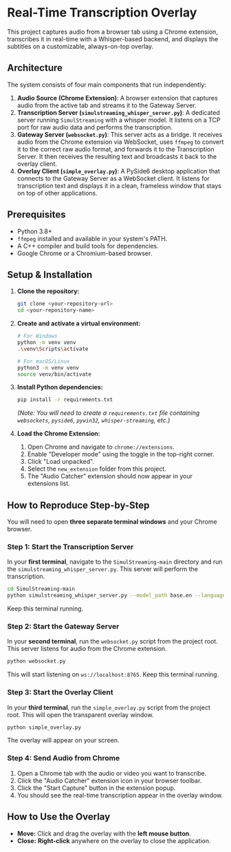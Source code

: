 # Real-Time Transcription Overlay

This project captures audio from a browser tab using a Chrome extension, transcribes it in real-time with a Whisper-based backend, and displays the subtitles on a customizable, always-on-top overlay.

## Architecture

The system consists of four main components that run independently:

1.  **Audio Source (Chrome Extension)**: A browser extension that captures audio from the active tab and streams it to the Gateway Server.
2.  **Transcription Server (`simulstreaming_whisper_server.py`)**: A dedicated server running `SimulStreaming` with a whisper model. It listens on a TCP port for raw audio data and performs the transcription.
3.  **Gateway Server (`websocket.py`)**: This server acts as a bridge. It receives audio from the Chrome extension via WebSocket, uses `ffmpeg` to convert it to the correct raw audio format, and forwards it to the Transcription Server. It then receives the resulting text and broadcasts it back to the overlay client.
4.  **Overlay Client (`simple_overlay.py`)**: A PySide6 desktop application that connects to the Gateway Server as a WebSocket client. It listens for transcription text and displays it in a clean, frameless window that stays on top of other applications.

## Prerequisites

*   Python 3.8+
*   `ffmpeg` installed and available in your system's PATH.
*   A C++ compiler and build tools for dependencies.
*   Google Chrome or a Chromium-based browser.

## Setup & Installation

1.  **Clone the repository:**

    ```bash
    git clone <your-repository-url>
    cd <your-repository-name>
    ```

2.  **Create and activate a virtual environment:**

    ```bash
    # For Windows
    python -m venv venv
    .\venv\Scripts\activate

    # For macOS/Linux
    python3 -m venv venv
    source venv/bin/activate
    ```

3.  **Install Python dependencies:**

    ```bash
    pip install -r requirements.txt
    ```

    *(Note: You will need to create a `requirements.txt` file containing `websockets`, `pyside6`, `pywin32`, `whisper-streaming`, etc.)*

4.  **Load the Chrome Extension:**
    1.  Open Chrome and navigate to `chrome://extensions`.
    2.  Enable "Developer mode" using the toggle in the top-right corner.
    3.  Click "Load unpacked".
    4.  Select the `new_extension` folder from this project.
    5.  The "Audio Catcher" extension should now appear in your extensions list.

## How to Reproduce Step-by-Step

You will need to open **three separate terminal windows** and your Chrome browser.

### Step 1: Start the Transcription Server

In your **first terminal**, navigate to the `SimulStreaming-main` directory and run the `simulstreaming_whisper_server.py`. This server will perform the transcription.

```bash
cd SimulStreaming-main
python simulstreaming_whisper_server.py --model_path base.en --language en --task transcribe --warmup-file ../recording.wav
```

Keep this terminal running.

### Step 2: Start the Gateway Server

In your **second terminal**, run the `websocket.py` script from the project root. This server listens for audio from the Chrome extension.

```bash
python websocket.py
```

This will start listening on `ws://localhost:8765`. Keep this terminal running.

### Step 3: Start the Overlay Client

In your **third terminal**, run the `simple_overlay.py` script from the project root. This will open the transparent overlay window.

```bash
python simple_overlay.py
```

The overlay will appear on your screen.

### Step 4: Send Audio from Chrome

1.  Open a Chrome tab with the audio or video you want to transcribe.
2.  Click the "Audio Catcher" extension icon in your browser toolbar.
3.  Click the "Start Capture" button in the extension popup.
4.  You should see the real-time transcription appear in the overlay window.

## How to Use the Overlay

*   **Move:** Click and drag the overlay with the **left mouse button**.
*   **Close:** **Right-click** anywhere on the overlay to close the application.
